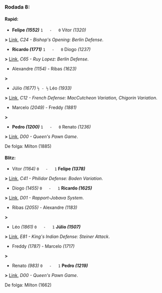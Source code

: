 ### Rodada 8:

#### Rapid:

* **Felipe *(1552)*** `1   -   0`  Vitor *(1320)*

**>** [Link](https://www.lichess.org/il8Y1UYr), *C24 - Bishop's Opening: Berlin Defense*.
* **Ricardo *(1771)*** `1   -   0`  Diogo *(1237)*

**>** [Link](https://www.lichess.org/676T5NmF), *C65 - Ruy Lopez: Berlin Defense*.
* Alexandre *(1154)*     -     Ribas *(1623)*

 **>** 
* Júlio *(1677)* `½ - ½` Léo *(1933)*

**>** [Link](https://www.lichess.org/ULDJhyiK), *C12 - French Defense: MacCutcheon Variation, Chigorin Variation*.
* Marcelo *(2049)*     -     Freddy *(1881)*

 **>** 
* **Pedro *(1200)*** `1   -   0`  Renato *(1236)*

**>** [Link](https://www.lichess.org/eHkRZq9s), *D00 - Queen's Pawn Game*.

De folga: Milton (1885)

#### Blitz:

* Vitor *(1164)* `0   -   1` **Felipe *(1378)***

**>** [Link](https://www.lichess.org/PoxhQGHP), *C41 - Philidor Defense: Boden Variation*.
* Diogo *(1455)* `0   -   1` **Ricardo *(1625)***

**>** [Link](https://www.lichess.org/tOKohgQf), *D01 - Rapport-Jobava System*.
* Ribas *(2055)*     -     Alexandre *(1183)*

 **>** 
* Léo *(1861)* `0   -   1` **Júlio *(1507)***

**>** [Link](https://www.lichess.org/aQvQgFvB), *E81 - King's Indian Defense: Steiner Attack*.
* Freddy *(1787)*     -     Marcelo *(1717)*

 **>** 
* Renato *(983)* `0   -   1` **Pedro *(1219)***

**>** [Link](https://www.lichess.org/xt6SEfF6), *D00 - Queen's Pawn Game*.

De folga: Milton (1662)

